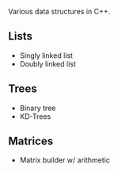 Various data structures in C++.

## Lists
- Singly linked list
- Doubly linked list

## Trees
- Binary tree
- KD-Trees

## Matrices
- Matrix builder w/ arithmetic

